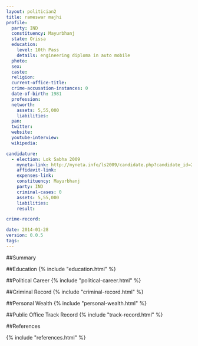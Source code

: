 ```yaml
---
layout: politician2
title: rameswar majhi
profile: 
  party: IND
  constituency: Mayurbhanj
  state: Orissa
  education: 
    level: 10th Pass
    details: engineering diploma in auto mobile
  photo: 
  sex: 
  caste: 
  religion: 
  current-office-title: 
  crime-accusation-instances: 0
  date-of-birth: 1981
  profession: 
  networth: 
    assets: 5,55,000
    liabilities: 
  pan: 
  twitter: 
  website: 
  youtube-interview: 
  wikipedia: 

candidature: 
  - election: Lok Sabha 2009
    myneta-link: http://myneta.info/ls2009/candidate.php?candidate_id=2271
    affidavit-link: 
    expenses-link: 
    constituency: Mayurbhanj 
    party: IND
    criminal-cases: 0
    assets: 5,55,000
    liabilities: 
    result:  

crime-record: 

date: 2014-01-28
version: 0.0.5
tags: 
---
```

##Summary


##Education
{% include "education.html" %}


##Political Career
{% include "political-career.html" %}


##Criminal Record
{% include "criminal-record.html" %}


##Personal Wealth
{% include "personal-wealth.html" %}


##Public Office Track Record
{% include "track-record.html" %}


##References


{% include "references.html" %}